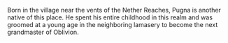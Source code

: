 Born in the village near the vents of the Nether Reaches,  Pugna is another native of this place. He spent his entire childhood in this realm and was groomed at a young age in the neighboring lamasery to become the next grandmaster of Oblivion.